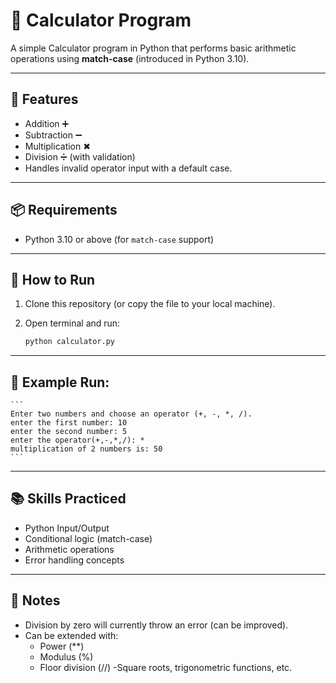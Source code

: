 # 🧮 Calculator Program

A simple Calculator program in Python that performs basic arithmetic operations using **match-case** (introduced in Python 3.10).  

---

## 📌 Features

- Addition ➕
- Subtraction ➖
- Multiplication ✖
- Division ➗ (with validation)
- Handles invalid operator input with a default case.

---

## 📦 Requirements

- Python 3.10 or above (for `match-case` support)

---

## 🚀 How to Run

1. Clone this repository (or copy the file to your local machine).  

2. Open terminal and run:
   ```bash
   python calculator.py
    ```

---

## 🎯 Example Run:
    ``` 
    Enter two numbers and choose an operator (+, -, *, /).
    enter the first number: 10
    enter the second number: 5
    enter the operator(+,-,*,/): *
    multiplication of 2 numbers is: 50
    ```

---

## 📚 Skills Practiced

- Python Input/Output
- Conditional logic (match-case)
- Arithmetic operations
- Error handling concepts

---

## 📝 Notes

- Division by zero will currently throw an error (can be improved).
- Can be extended with:
    - Power (**)
    - Modulus (%)
    - Floor division (//)
    -Square roots, trigonometric functions, etc.